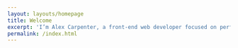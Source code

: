 ```yaml
---
layout: layouts/homepage
title: Welcome
excerpt: 'I’m Alex Carpenter, a front-end web developer focused on performance and accessibility.'
permalink: /index.html
---
```


